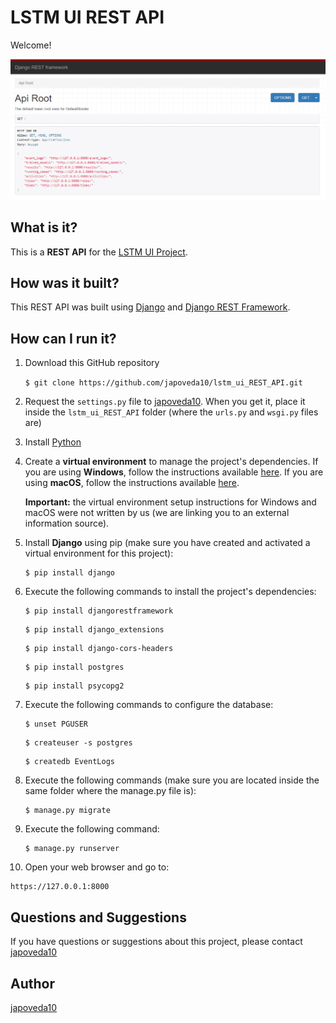 # LSTM UI REST API

Welcome! 

![Django REST Framework Browsable API](https://raw.githubusercontent.com/japoveda10/lstm_ui_REST_API/master/lstm_ui_REST_API/IMAGE.PNG)

## What is it?

This is a **REST API** for the [LSTM UI Project](https://github.com/japoveda10/lstm_ui_vuejs).

## How was it built?

This REST API was built using [Django](https://www.djangoproject.com/) and [Django REST Framework](https://www.django-rest-framework.org/).

## How can I run it?

1. Download this GitHub repository

   `$ git clone https://github.com/japoveda10/lstm_ui_REST_API.git`

2. Request the `settings.py` file to [japoveda10](https://github.com/japoveda10). When you get it, place it inside the `lstm_ui_REST_API` folder (where the `urls.py` and `wsgi.py` files are)

3. Install [Python](https://www.python.org/downloads/)

4. Create a **virtual environment** to manage the project's dependencies. If you are using **Windows**, follow the instructions available [here](https://programwithus.com/learn-to-code/Pip-and-virtualenv-on-Windows/). If you are using **macOS**, follow the instructions available [here](https://sourabhbajaj.com/mac-setup/Python/virtualenv.html). 

   **Important:** the virtual environment setup instructions for Windows and macOS were not written by us (we are linking you       to an external information source).

5. Install **Django** using pip (make sure you have created and activated a virtual environment for this project):

   ```
   $ pip install django
   ```

6. Execute the following commands to install the project's dependencies:

   ```
   $ pip install djangorestframework
   ```
   
   ```
   $ pip install django_extensions
   ```
   
   ```
   $ pip install django-cors-headers
   ```
   
   ```
   $ pip install postgres
   ```
   
   ```
   $ pip install psycopg2
   ```

7. Execute the following commands to configure the database:

   ```
   $ unset PGUSER
   ```
   
   ```
   $ createuser -s postgres
   ```
   
   ```
   $ createdb EventLogs
   ```

8. Execute the following commands (make sure you are located inside the same folder where the manage.py file is):
   
   ```
   $ manage.py migrate
   ```

9. Execute the following command:

   ```
   $ manage.py runserver
   ```

10. Open your web browser and go to:

   ```
   https://127.0.0.1:8000
   ```
   
## Questions and Suggestions

If you have questions or suggestions about this project, please contact [japoveda10](https://github.com/japoveda10)

## Author

[japoveda10](https://github.com/japoveda10)
